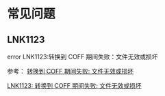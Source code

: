 # 常见问题
## LNK1123
error LNK1123:转换到 COFF 期间失败：文件无效或损坏

参考：
[转换到 COFF 期间失败: 文件无效或损坏](http://blog.csdn.net/zengraoli/article/details/39081901)

[LNK1123: 转换到 COFF 期间失败: 文件无效或损坏](http://www.cnblogs.com/newpanderking/articles/3372969.html)
